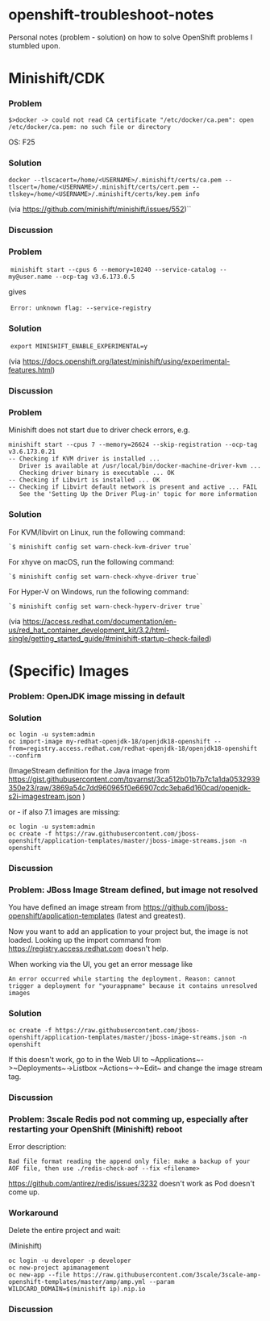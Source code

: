 # openshift-troubleshoot-notes
Personal notes (problem - solution) on how to solve OpenShift problems I stumbled upon.

# Minishift/CDK

### Problem

  `$>docker -> could not read CA certificate "/etc/docker/ca.pem": open /etc/docker/ca.pem: no such file or directory`

OS: F25

### Solution

  `docker --tlscacert=/home/<USERNAME>/.minishift/certs/ca.pem --tlscert=/home/<USERNAME>/.minishift/certs/cert.pem --tlskey=/home/<USERNAME>/.minishift/certs/key.pem info`

(via https://github.com/minishift/minishift/issues/552)``

### Discussion




### Problem

  `minishift start --cpus 6 --memory=10240 --service-catalog --my@user.name --ocp-tag v3.6.173.0.5`

gives

  `Error: unknown flag: --service-registry`

### Solution

  `export MINISHIFT_ENABLE_EXPERIMENTAL=y`

(via https://docs.openshift.org/latest/minishift/using/experimental-features.html)

### Discussion

### Problem
Minishift does not start due to driver check errors, e.g.

```
minishift start --cpus 7 --memory=26624 --skip-registration --ocp-tag v3.6.173.0.21
-- Checking if KVM driver is installed ... 
   Driver is available at /usr/local/bin/docker-machine-driver-kvm ... 
   Checking driver binary is executable ... OK
-- Checking if Libvirt is installed ... OK
-- Checking if Libvirt default network is present and active ... FAIL
   See the 'Setting Up the Driver Plug-in' topic for more information
```


### Solution

For KVM/libvirt on Linux, run the following command:

    `$ minishift config set warn-check-kvm-driver true`
For xhyve on macOS, run the following command:

    `$ minishift config set warn-check-xhyve-driver true`
For Hyper-V on Windows, run the following command:

    `$ minishift config set warn-check-hyperv-driver true`
    
(via https://access.redhat.com/documentation/en-us/red_hat_container_development_kit/3.2/html-single/getting_started_guide/#minishift-startup-check-failed)    

# (Specific) Images

### Problem: OpenJDK image missing in default

### Solution

  ```
  oc login -u system:admin
  oc import-image my-redhat-openjdk-18/openjdk18-openshift --from=registry.access.redhat.com/redhat-openjdk-18/openjdk18-openshift --confirm
  ```

(ImageStream definition for the Java image from https://gist.githubusercontent.com/tqvarnst/3ca512b01b7b7c1a1da0532939350e23/raw/3869a54c7dd960965f0e66907cdc3eba6d160cad/openjdk-s2i-imagestream.json )

or - if also 7.1 images are missing:
  
  ```
  oc login -u system:admin
  oc create -f https://raw.githubusercontent.com/jboss-openshift/application-templates/master/jboss-image-streams.json -n openshift
 ```
 
 ### Discussion



 
### Problem: JBoss Image Stream defined, but image not resolved
 
You have defined an image stream from https://github.com/jboss-openshift/application-templates (latest and greatest).
 
Now you want to add an application to your project but, the image is not loaded. Looking up the import command from https://registry.access.redhat.com doesn't help.

When working via the UI, you get an error message like

```
An error occurred while starting the deployment. Reason: cannot trigger a deployment for "yourappname" because it contains unresolved images
```

### Solution
 
  ```
  oc create -f https://raw.githubusercontent.com/jboss-openshift/application-templates/master/jboss-image-streams.json -n openshift
  ```
If this doesn't work, go to in the Web UI to ~Applications~->~Deployments~->Listbox ~Actions~->~Edit~ and change the image stream tag.

### Discussion






### Problem: 3scale Redis pod not comming up, especially after restarting your OpenShift (Minishift) reboot 

Error description:

  `Bad file format reading the append only file: make a backup of your AOF file, then use ./redis-check-aof --fix <filename>`

https://github.com/antirez/redis/issues/3232 doesn't work as Pod doesn't come up.


### Workaround

Delete the entire project and wait:

(Minishift)

    
    oc login -u developer -p developer
    oc new-project apimanagement
    oc new-app --file https://raw.githubusercontent.com/3scale/3scale-amp-openshift-templates/master/amp/amp.yml --param WILDCARD_DOMAIN=$(minishift ip).nip.io
    

### Discussion



